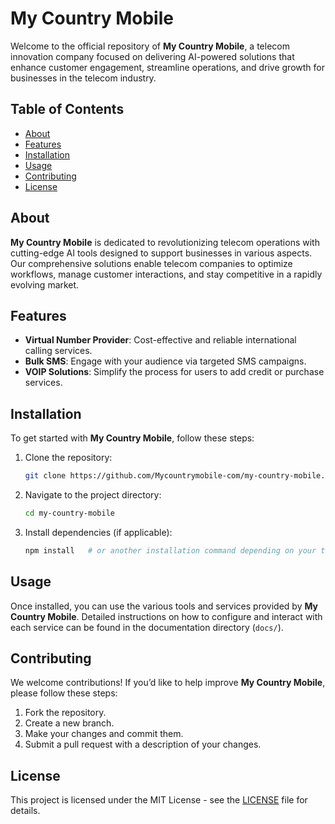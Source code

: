 # My Country Mobile

Welcome to the official repository of **My Country Mobile**, a telecom innovation company focused on delivering AI-powered solutions that enhance customer engagement, streamline operations, and drive growth for businesses in the telecom industry.

## Table of Contents

- [About](#about)
- [Features](#features)
- [Installation](#installation)
- [Usage](#usage)
- [Contributing](#contributing)
- [License](#license)

## About

**My Country Mobile** is dedicated to revolutionizing telecom operations with cutting-edge AI tools designed to support businesses in various aspects. Our comprehensive solutions enable telecom companies to optimize workflows, manage customer interactions, and stay competitive in a rapidly evolving market.

## Features

- **Virtual Number Provider**: Cost-effective and reliable international calling services.
- **Bulk SMS**: Engage with your audience via targeted SMS campaigns.
- **VOIP Solutions**: Simplify the process for users to add credit or purchase services.

## Installation

To get started with **My Country Mobile**, follow these steps:

1. Clone the repository:

    ```bash
    git clone https://github.com/Mycountrymobile-com/my-country-mobile.git
    ```

2. Navigate to the project directory:

    ```bash
    cd my-country-mobile
    ```

3. Install dependencies (if applicable):

    ```bash
    npm install   # or another installation command depending on your tech stack
    ```

## Usage

Once installed, you can use the various tools and services provided by **My Country Mobile**. Detailed instructions on how to configure and interact with each service can be found in the documentation directory (`docs/`).

## Contributing

We welcome contributions! If you’d like to help improve **My Country Mobile**, please follow these steps:

1. Fork the repository.
2. Create a new branch.
3. Make your changes and commit them.
4. Submit a pull request with a description of your changes.

## License

This project is licensed under the MIT License - see the [LICENSE](LICENSE) file for details.

